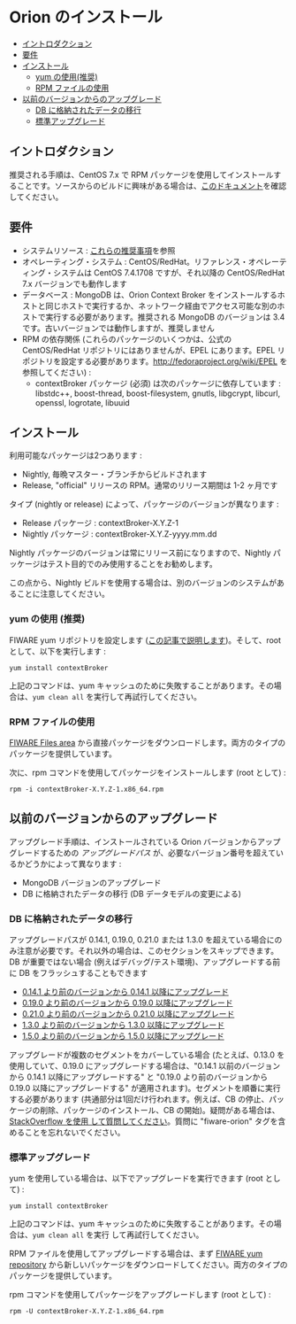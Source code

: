 # Orion のインストール

* [イントロダクション](#introduction)
* [要件](#requirements)
* [インストール](#installation)
    * [yum の使用(推奨)](#using-yum-recommended)
    * [RPM ファイルの使用](#using-rpm-file)
* [以前のバージョンからのアップグレード](#upgrading-from-a-previous-version)
    * [DB に格納されたデータの移行](#migrating-the-data-stored-in-db)
    * [標準アップグレード](#standard-upgrade)

<a name="introduction"></a>
## イントロダクション

推奨される手順は、CentOS 7.x で RPM パッケージを使用してインストールすることです。ソースからのビルドに興味がある場合は、[このドキュメント](build_source.md)を確認してください。

<a name="requirements"></a>
## 要件

* システムリソース : [これらの推奨事項](diagnosis.md#resource-availability)を参照
* オペレーティング・システム : CentOS/RedHat。リファレンス・オペレーティング・システムは CentOS 7.4.1708 ですが、それ以降の CentOS/RedHat 7.x バージョンでも動作します
* データベース : MongoDB は、Orion Context Broker をインストールするホストと同じホストで実行するか、ネットワーク経由でアクセス可能な別のホストで実行する必要があります。推奨される MongoDB のバージョンは 3.4 です。古いバージョンでは動作しますが、推奨しません
* RPM の依存関係 (これらのパッケージのいくつかは、公式の CentOS/RedHat リポジトリにはありませんが、EPEL にあります。EPEL リポジトリを設定する必要があります。<http://fedoraproject.org/wiki/EPEL> を参照してください) :
    * contextBroker パッケージ (必須) は次のパッケージに依存しています : libstdc++, boost-thread, boost-filesystem, gnutls, libgcrypt, libcurl, openssl, logrotate, libuuid

<a name="installation"></a>
## インストール

利用可能なパッケージは2つあります :

* Nightly, 毎晩マスター・ブランチからビルドされます
* Release, "official" リリースの RPM。通常のリリース期間は 1-2 ヶ月です

タイプ (nightly or release) によって、パッケージのバージョンが異なります :

* Release パッケージ : contextBroker-X.Y.Z-1
* Nightly パッケージ : contextBroker-X.Y.Z-yyyy.mm.dd

Nightly パッケージのバージョンは常にリリース前になりますので、Nightly パッケージはテスト目的でのみ使用することをお勧めします。

この点から、Nightly ビルドを使用する場合は、別のバージョンのシステムがあることに注意してください。

<a name="using-yum-recommended"></a>
### yum の使用 (推奨)

FIWARE yum リポジトリを設定します ([この記事で説明します](http://stackoverflow.com/questions/24331330/how-to-configure-system-to-use-the-fi-ware-yum-repository/24510985#24510985))。そして、root として、以下を実行します :

```
yum install contextBroker
```

上記のコマンドは、yum キャッシュのために失敗することがあります。その場合は、`yum clean all` を実行して再試行してください。

<a name="using-rpm-file"></a>
### RPM ファイルの使用

[FIWARE Files area](https://nexus.lab.fiware.org/service/rest/repository/browse/el/7/x86_64/) から直接パッケージをダウンロードします。両方のタイプのパッケージを提供しています。

次に、rpm コマンドを使用してパッケージをインストールします (root として) :

```
rpm -i contextBroker-X.Y.Z-1.x86_64.rpm
```

<a name="upgrading-from-a-previous-version"></a>
## 以前のバージョンからのアップグレード

アップグレード手順は、インストールされている Orion バージョンからアップグレードするための *アップグレードパス* が、必要なバージョン番号を超えているかどうかによって異なります :

* MongoDB バージョンのアップグレード
* DB に格納されたデータの移行 (DB データモデルの変更による)

<a name="migrating-the-data-stored-in-db"></a>
### DB に格納されたデータの移行

アップグレードパスが 0.14.1, 0.19.0, 0.21.0 または 1.3.0 を超えている場合にのみ注意が必要です。それ以外の場合は、このセクションをスキップできます。DB が重要ではない場合 (例えばデバッグ/テスト環境)、アップグレードする前に DB をフラッシュすることもできます

* [0.14.1 より前のバージョンから 0.14.1 以降にアップグレード](upgrading_crossing_0-14-1.md)
* [0.19.0 より前のバージョンから 0.19.0 以降にアップグレード](upgrading_crossing_0-19-0.md)
* [0.21.0 より前のバージョンから 0.21.0 以降にアップグレード](upgrading_crossing_0-21-0.md)
* [1.3.0 より前のバージョンから 1.3.0 以降にアップグレード](upgrading_crossing_1-3-0.md)
* [1.5.0 より前のバージョンから 1.5.0 以降にアップグレード](upgrading_crossing_1-5-0.md)

アップグレードが複数のセグメントをカバーしている場合 (たとえば、0.13.0 を使用していて、0.19.0 にアップグレードする場合は、"0.14.1 以前のバージョンから 0.14.1 以降にアップグレードする" と "0.19.0 より前のバージョンから 0.19.0 以降にアップグレードする" が適用されます)。セグメントを順番に実行する必要があります (共通部分は1回だけ行われます。例えば、CB の停止、パッケージの削除、パッケージのインストール、CB の開始)。疑問がある場合は、[StackOverflow を使用 して質問してください](http://stackoverflow.com/questions/ask)。質問に "fiware-orion" タグを含めることを忘れないでください。

<a name="standard-upgrade"></a>
### 標準アップグレード

yum を使用している場合は、以下でアップグレードを実行できます (root として) :

```
yum install contextBroker
```

上記のコマンドは、yum キャッシュのために失敗することがあります。その場合は、`yum clean all` を実行 して再試行してください。

RPM ファイルを使用してアップグレードする場合は、まず [FIWARE yum repository](https://nexus.lab.fiware.org/service/rest/repository/browse/el/7/x86_64/) から新しいパッケージをダウンロードしてください。両方のタイプのパッケージを提供しています。

rpm コマンドを使用してパッケージをアップグレードします (root として) :

```
rpm -U contextBroker-X.Y.Z-1.x86_64.rpm
```
